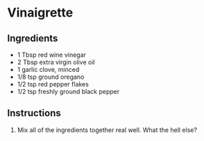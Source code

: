 Vinaigrette
===========

Ingredients
-----------
- 1 Tbsp red wine vinegar
- 2 Tbsp extra virgin olive oil
- 1 garlic clove, minced
- 1/8 tsp ground oregano
- 1/2 tsp red pepper flakes
- 1/2 tsp freshly ground black pepper

Instructions
------------
1. Mix all of the ingredients together real well. What the hell else?
